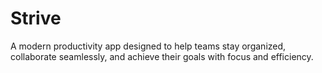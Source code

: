 # Strive
A modern productivity app designed to help teams stay organized, collaborate seamlessly, and achieve their goals with focus and efficiency.
